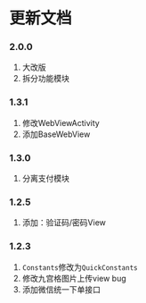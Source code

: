 # 更新文档

### 2.0.0

1. 大改版
2. 拆分功能模块

### 1.3.1

1. 修改WebViewActivity
2. 添加BaseWebView

### 1.3.0

1. 分离支付模块

### 1.2.5

1. 添加：验证码/密码View

### 1.2.3

1. `Constants`修改为`QuickConstants`
2. 修改九宫格图片上传view bug
3. 添加微信统一下单接口